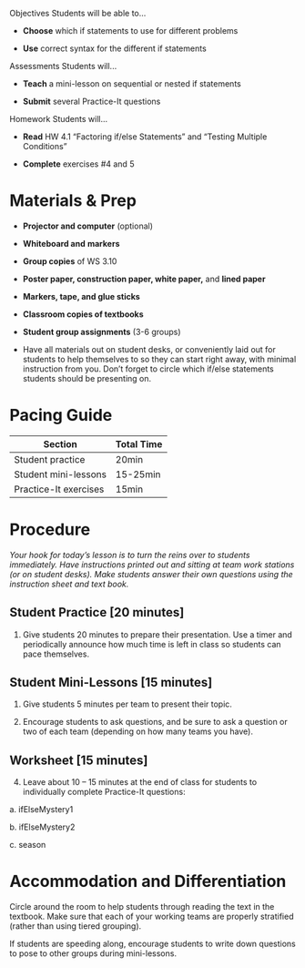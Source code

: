 Objectives Students will be able to…

-   **Choose** which if statements to use for different problems

-   **Use** correct syntax for the different if statements

Assessments Students will...

-   **Teach** a mini-lesson on sequential or nested if statements

-   **Submit** several Practice-It questions

Homework Students will...

-   **Read** HW 4.1 “Factoring if/else Statements” and “Testing Multiple Conditions”

-   **Complete** exercises \#4 and 5

Materials & Prep
================

-   **Projector and computer** (optional)

-   **Whiteboard and** **markers**

-   **Group copies** of WS 3.10

-   **Poster paper, construction paper, white paper,** and **lined paper**

-   **Markers, tape, and glue sticks**

-   **Classroom copies of textbooks**

-   **Student group assignments** (3-6 groups)

-   Have all materials out on student desks, or conveniently laid out for students to help themselves to so they can start right away, with minimal instruction from you. Don’t forget to circle which if/else statements students should be presenting on.

Pacing Guide
============

| Section               | Total Time |
|-----------------------|------------|
| Student practice      | 20min      |
| Student mini-lessons  | 15-25min   |
| Practice-It exercises | 15min      |

Procedure
=========

*Your hook for today’s lesson is to turn the reins over to students immediately. Have instructions printed out and sitting at team work stations (or on student desks). Make students answer their own questions using the instruction sheet and text book.*

Student Practice \[20 minutes\]
-------------------------------

1. Give students 20 minutes to prepare their presentation. Use a timer and periodically announce how much time is left in class so students can pace themselves.

Student Mini-Lessons \[15 minutes\]
-----------------------------------

1. Give students 5 minutes per team to present their topic.

2. Encourage students to ask questions, and be sure to ask a question or two of each team (depending on how many teams you have).

Worksheet \[15 minutes\]
------------------------

4. Leave about 10 – 15 minutes at the end of class for students to individually complete Practice-It questions:

a. ifElseMystery1

b. ifElseMystery2

c. season

Accommodation and Differentiation
=================================

Circle around the room to help students through reading the text in the textbook. Make sure that each of your working teams are properly stratified (rather than using tiered grouping).

If students are speeding along, encourage students to write down questions to pose to other groups during mini-lessons.
